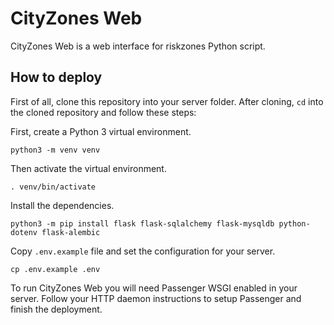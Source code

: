 # CityZones Web

CityZones Web is a web interface for riskzones Python script.

## How to deploy

First of all, clone this repository into your server folder. After cloning, `cd` into the cloned repository and follow these steps:

First, create a Python 3 virtual environment.

`python3 -m venv venv`

Then activate the virtual environment.

`. venv/bin/activate`

Install the dependencies.

`python3 -m pip install flask flask-sqlalchemy flask-mysqldb python-dotenv flask-alembic`

Copy `.env.example` file and set the configuration for your server.

`cp .env.example .env`

To run CityZones Web you will need Passenger WSGI enabled in your server. Follow your HTTP daemon instructions to setup Passenger and finish the deployment.